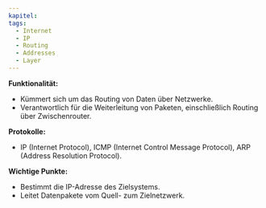 ```yaml
---
kapitel: 
tags:
  - Internet
  - IP
  - Routing
  - Addresses
  - Layer
---
```



**Funktionalität:**

- Kümmert sich um das Routing von Daten über Netzwerke.
- Verantwortlich für die Weiterleitung von Paketen, einschließlich Routing über Zwischenrouter.

**Protokolle:**

- IP (Internet Protocol), ICMP (Internet Control Message Protocol), ARP (Address Resolution Protocol).

**Wichtige Punkte:**

- Bestimmt die IP-Adresse des Zielsystems.
- Leitet Datenpakete vom Quell- zum Zielnetzwerk.